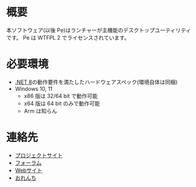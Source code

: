 # 概要

本ソフトウェア(以後 Pe)はランチャーが主機能のデスクトップユーティリティです。 Pe は WTFPL 2 でライセンスされています。

# 必要環境

* [.NET 8](https://dotnet.microsoft.com/download/dotnet/8.0)の動作要件を満たしたハードウェアスペック(環境自体は同梱)
* Windows 10, 11
	* x86 版は 32/64 bit で動作可能
	* x64 版は 64 bit のみで動作可能
	* Arm は知らん

# 連絡先

* [プロジェクトサイト](https://github.com/sk-0520/Pe)
* [フォーラム](https://github.com/sk-0520/Pe/discussions)
* [Webサイト](https://pe.content-type-text.org)
* [おれんち](https://content-type-text.net)

